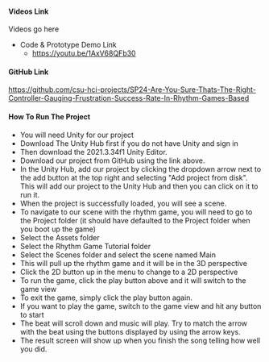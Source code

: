 #### Videos Link
Videos go here

- Code & Prototype Demo Link
  - https://youtu.be/1AxV68QFb30

#### GitHub Link
https://github.com/csu-hci-projects/SP24-Are-You-Sure-Thats-The-Right-Controller-Gauging-Frustration-Success-Rate-In-Rhythm-Games-Based

#### How To Run The Project
- You will need Unity for our project
- Download The Unity Hub first if you do not have Unity and sign in
- Then download the 2021.3.34f1 Unity Editor.
- Download our project from GitHub using the link above.
- In the Unity Hub, add our project by clicking the dropdown arrow next to the add button at the top right and selecting "Add project from disk". This will add our project to the Unity Hub and then you can click on it to run it.
- When the project is successfully loaded, you will see a scene.
- To navigate to our scene with the rhythm game, you will need to go to the Project folder (it should have defaulted to the Project folder when you boot up the game)
- Select the Assets folder
- Select the Rhythm Game Tutorial folder
- Select the Scenes folder and select the scene named Main
- This will pull up the rhythm game and it will be in the 3D perspective
- Click the 2D button up in the menu to change to a 2D perspective
- To run the game, click the play button above and it will switch to the game view
- To exit the game, simply click the play button again.
- If you want to play the game, switch to the game view and hit any button to start
- The beat will scroll down and music will play. Try to match the arrow with the beat using the buttons displayed by using the arrow keys.
- The result screen will show up when you finish the song telling how well you did. 
